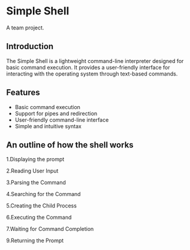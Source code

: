 # Simple Shell
A team project.

## Introduction

The Simple Shell is a lightweight command-line interpreter designed for basic command execution. It provides a user-friendly interface for interacting with the operating system through text-based commands.

## Features

- Basic command execution
- Support for pipes and redirection
- User-friendly command-line interface
- Simple and intuitive syntax

## An outline of how the shell works

 1.Displaying the prompt

 2.Reading User Input

 3.Parsing the Command

 4.Searching for the Command

 5.Creating the Child Process

 6.Executing the Command

 7.Waiting for Command Completion

 9.Returning the Prompt
